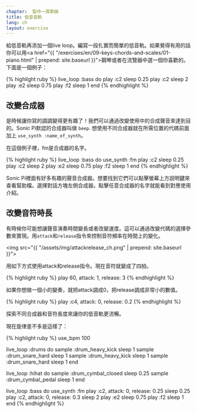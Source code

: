 ```yaml
---
chapter:  製作一首歌曲
title: 低音音軌
lang: ch
layout: exercise
---
```


給低音軌再添加一個live loop。編寫一段扎實而簡單的低音軌。如果覺得有用的話你可以用<a href="{{ "/exercises/en/09-keys-chords-and-scales/01-piano.html" | prepend: site.baseurl }}">鋼琴</a>或者在流覽器中選一個你喜歡的。下面是一個例子：

{% highlight ruby %}
live_loop :bass do
  play :c2
  sleep 0.25
  play :c2
  sleep 2
  play :e2
  sleep 0.75
  play :f2
  sleep 1
end
{% endhighlight %}

## 改變合成器

是時候讓你寫的調調變得更有趣了！我們可以通過改變使用中的合成聲音來達到目的。Sonic Pi默認的合成器叫做 `beep`. 想使用不同合成器就在所需位置的代碼前面加上 `use_synth :name_of_synth`。 

在這個例子裡，fm是合成器的名字。

{% highlight ruby %}
live_loop :bass do
  use_synth :fm
  play :c2
  sleep 0.25
  play :c2
  sleep 2
  play :e2
  sleep 0.75
  play :f2
  sleep 1
end
{% endhighlight %}

Sonic Pi裡面有好多有趣的聲音合成器。想要找到它們可以點擊螢幕上方説明鍵來查看幫助檔。選擇對話方塊左側合成器。點擊任意合成器的名字就能看到對應使用介紹。

## 改變音符時長

有時候你可能想讓聲音演奏時間變長或者改變速度。這可以通過改變代碼的選擇參數來實現。用`attack`和`release`指令來控制音符頻率在時間上的變化。

<img src="{{ "/assets/img/attackrelease_ch.png" | prepend: site.baseurl }}">

用如下方式使用attack和release指令。現在音符就變成了四拍。

{% highlight ruby %}
play 60, attack: 1, release: 3
{% endhighlight %}

如果你想做一個小的變奏，就把attack調成0，把release調成非常小的數值。

{% highlight ruby %}
play :c4, attack: 0, release: 0.2
{% endhighlight %}

探索不同合成器和音符長度來讓你的低音軌更流暢。

現在旋律差不多是這樣了：

{% highlight ruby %}
use_bpm 100

live_loop :drums do
  sample :drum_heavy_kick
  sleep 1
  sample :drum_snare_hard
  sleep 1
  sample :drum_heavy_kick
  sleep 1
  sample :drum_snare_hard
  sleep 1
end

live_loop :hihat do
  sample :drum_cymbal_closed
  sleep 0.25
  sample :drum_cymbal_pedal
  sleep 1
end

live_loop :bass do
  use_synth :fm
  play :c2, attack: 0, release: 0.25
  sleep 0.25
  play :c2, attack: 0, release: 0.3
  sleep 2
  play :e2
  sleep 0.75
  play :f2
  sleep 1
end
{% endhighlight %}
